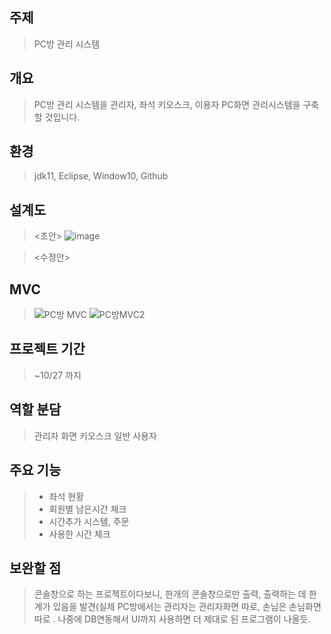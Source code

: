 ## 주제  
>PC방 관리 시스템  

## 개요  
> PC방 관리 시스템을 관리자, 좌석 키오스크, 이용자 PC화면 관리시스템을 구축할 것입니다. 

## 환경
>jdk11, Eclipse, Window10, Github  

## 설계도
><초안> ![image](https://user-images.githubusercontent.com/61840067/138249904-565b62ce-7cdd-407a-a8d8-b777ba302d7b.png)

><수정안>
## MVC
><MVC>![PC방 MVC](https://user-images.githubusercontent.com/88884623/139001433-d5266bf4-70fd-4e22-9fd7-00a13ca74825.png)
>![PC방MVC2](https://user-images.githubusercontent.com/88884623/139001457-3e0af032-d77f-43bd-ac05-7314493652c5.png)
  
## 프로젝트 기간  
> ~10/27 까지  

## 역할 분담
> 관리자 화면
> 키오스크
> 일반 사용자

## 주요 기능
> - 좌석 현황
> - 회원별 남은시간 체크
> - 시간추가 시스템, 주문
> - 사용한 시간 체크
  
## 보완할 점
> 콘솔창으로 하는 프로젝트이다보니, 한개의 콘솔창으로만 출력, 출력하는 데 한계가 있음을 발견(실제 PC방에서는 관리자는 관리자화면 따로, 손님은 손님화면 따로 . 나중에 DB연동해서 UI까지 사용하면 더 제대로 된 프로그램이 나올듯.  

